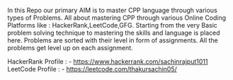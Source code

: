 In this Repo our primary AIM is to master CPP language through various types of Problems.
All about mastering CPP through various Online Coding Platforms like : HackerRank,LeetCode,GFG.
Starting from the very Basic problem solving technique to mastering the skills and language is placed here.
Problems are sorted with their level in form of assignments.
All the problems get level up on each assignment.


HackerRank Profile : - https://www.hackerrank.com/sachinrajput1011 <br>
LeetCode Profile : - https://leetcode.com/thakursachin05/
